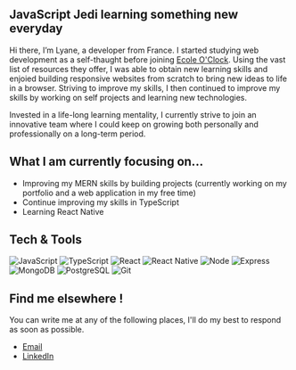 ## JavaScript Jedi learning something new everyday

Hi there, I’m Lyane, a developer from France. I started studying web development as a self-thaught before joining [Ecole O'Clock](https://oclock.io/).
Using the vast list of resources they offer, I was able to obtain new learning skills and enjoied building responsive websites from scratch to bring new ideas to life in a browser. 
Striving to improve my skills, I then continued to improve my skills by working on self projects and learning new technologies.

Invested in a life-long learning mentality, I currently strive to join an innovative team where I could keep on growing both personally and professionally on a long-term period.

## What I am currently focusing on...
* Improving my MERN skills by building projects (currently working on my portfolio and a web application in my free time)
* Continue improving my skills in TypeScript
* Learning React Native

## Tech & Tools
![JavaScript](https://img.shields.io/badge/Javascript-%23323330.svg?style=for-the-badge&logo=javascript&logoColor=%23F7DF1E)
![TypeScript](https://img.shields.io/badge/TypeScript-%23323330.svg?style=for-the-badge&logo=typescript&logoColor=%#3178C6)
![React](https://img.shields.io/badge/React-%23323330.svg?style=for-the-badge&logo=react&logoColor=%#61DAFB)
![React Native](https://img.shields.io/badge/React_Native-%23323330.svg?style=for-the-badge&logo=react&logoColor=%##0088CC)
![Node](https://img.shields.io/badge/Node-%23323330.svg?style=for-the-badge&logo=nodedotjs&logoColor=%##339933)
![Express](https://img.shields.io/badge/Express-%23323330.svg?style=for-the-badge&logo=express&logoColor=%###DA3940)
![MongoDB](https://img.shields.io/badge/MongoDB-%23323330.svg?style=for-the-badge&logo=mongodb&logoColor=%####47A248)
![PostgreSQL](https://img.shields.io/badge/PostgreSQL-%23323330.svg?style=for-the-badge&logo=postgresql&logoColor=%#####4169E1)
![Git](https://img.shields.io/badge/Git-%23323330.svg?style=for-the-badge&logo=git&logoColor=%######F05032)

## Find me elsewhere !
You can write me at any of the following places, I'll do my best to respond as soon as possible.

* <a href="mailto:lyane.lamara@gmail.com">Email</a>
* <a href="https://www.linkedin.com/in/lyanelamara/">LinkedIn</a>
